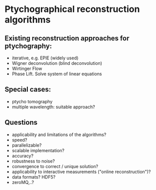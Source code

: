 
# Ptychographical reconstruction algorithms

## Existing reconstruction approaches for ptychography:

- iterative, e.g. EPIE (widely used)
- Wigner deconvolution (blind deconvolution)
- Wirtinger Flow
- Phase Lift. Solve system of linear equations

## Special cases:
- ptycho tomography
- multiple wavelength: suitable approach?

## Questions
- applicability and limitations of the algorithms?
- speed?
- parallelizable?
- scalable implementation?
- accuracy?
- robustness to noise?
- convergence to correct / unique solution?
- applicability to interactive measurements ("online reconstruction")?
- data formats? HDF5?
- zeroMQ,..?
